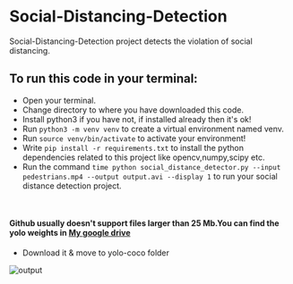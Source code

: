 # Social-Distancing-Detection
Social-Distancing-Detection project detects the violation of social distancing.
## To run this code in your terminal:
- Open your terminal.
- Change directory to where you have downloaded this code.
- Install python3 if you have not, if installed already then it's ok!
- Run `python3 -m venv venv` to create a virtual environment named venv.
- Run `source venv/bin/activate` to activate your environment!
- Write `pip install -r requirements.txt` to install the python dependencies related to this project like opencv,numpy,scipy etc.
- Run the command `time python social_distance_detector.py --input pedestrians.mp4 --output output.avi --display 1` to run your social distance detection project. 
<br>

#### Github usually doesn't support files larger than 25 Mb.You can find the yolo weights in [My google drive](https://drive.google.com/file/d/15_7JU1eVg3i5GqXzVRBk1RiKqR8EbQdg/view?usp=sharing)
- Download it & move to yolo-coco folder

![output](https://user-images.githubusercontent.com/63554189/94296509-92157d00-ff80-11ea-8458-45a82aeba2bd.gif)
